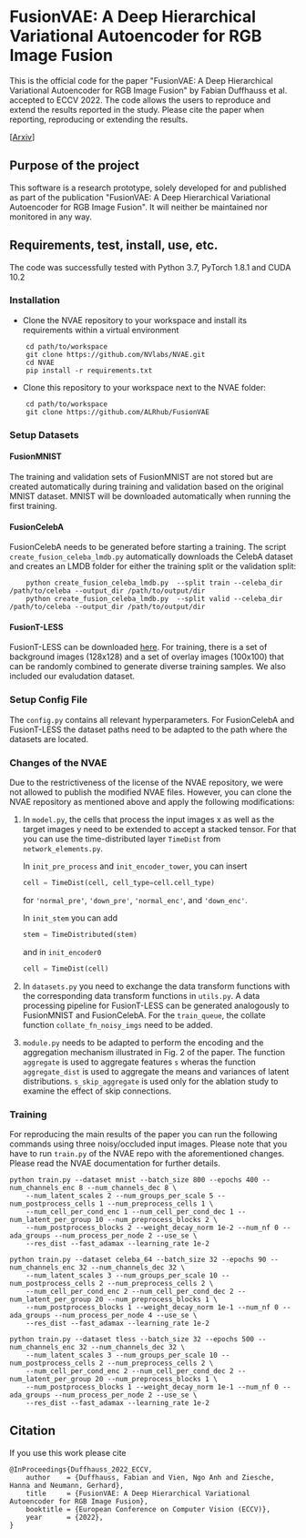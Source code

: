 # FusionVAE: A Deep Hierarchical Variational Autoencoder for RGB Image Fusion

This is the official code for the paper "FusionVAE: A Deep Hierarchical Variational Autoencoder for RGB Image Fusion" by Fabian Duffhauss et al. accepted to ECCV 2022. The code allows the users to reproduce and extend the results reported in the study. Please cite the paper when reporting, reproducing or extending the results.

[[Arxiv](https://arxiv.org/abs/2208.01172)]


## Purpose of the project

This software is a research prototype, solely developed for and published as part of the publication "FusionVAE: A Deep Hierarchical Variational Autoencoder for RGB Image Fusion". It will neither be maintained nor monitored in any way.


## Requirements, test, install, use, etc.

The code was successfully tested with Python 3.7, PyTorch 1.8.1 and CUDA 10.2


### Installation

- Clone the NVAE repository to your workspace and install its requirements within a virtual environment
```shell
    cd path/to/workspace
    git clone https://github.com/NVlabs/NVAE.git
    cd NVAE
    pip install -r requirements.txt
```
- Clone this repository to your workspace next to the NVAE folder:
```shell
    cd path/to/workspace
    git clone https://github.com/ALRhub/FusionVAE
```


### Setup Datasets

#### FusionMNIST

The training and validation sets of FusionMNIST are not stored but are created automatically during training and validation 
based on the original MNIST dataset. MNIST will be downloaded automatically when running the first training. 


#### FusionCelebA

FusionCelebA needs to be generated before starting a training. The script `create_fusion_celeba_lmdb.py` automatically 
downloads the CelebA dataset and creates an LMDB folder for either the training split or the validation split:

```shell
    python create_fusion_celeba_lmdb.py  --split train --celeba_dir /path/to/celeba --output_dir /path/to/output/dir
    python create_fusion_celeba_lmdb.py  --split valid --celeba_dir /path/to/celeba --output_dir /path/to/output/dir
```


#### FusionT-LESS

FusionT-LESS can be downloaded [here](datasets). For training, there is a set of background images (128x128) and a set of overlay images (100x100) that can be randomly combined to generate diverse training samples. We also included our evaludation dataset.


### Setup Config File

The `config.py` contains all relevant hyperparameters. For FusionCelebA and FusionT-LESS the dataset paths need to be 
adapted to the path where the datasets are located.


### Changes of the NVAE

Due to the restrictiveness of the license of the NVAE repository, we were not allowed to publish the modified NVAE files. However, you can clone the NVAE repository as mentioned above and apply the following modifications:

1. In `model.py`, the cells that process the input images x as well as the target images y need to be extended to accept
    a stacked tensor. For that you can use the time-distributed layer `TimeDist` from `network_elements.py`.
    
    In `init_pre_process` and `init_encoder_tower`, you can insert
    ```python
    cell = TimeDist(cell, cell_type=cell.cell_type)
    ```
    for `'normal_pre'`, `'down_pre'`, `'normal_enc'`, and `'down_enc'`.
    
    In `init_stem` you can add
    ```python
    stem = TimeDistributed(stem)
    ```
    and in `init_encoder0`
    ```python
    cell = TimeDist(cell)
    ```
   
2. In `datasets.py` you need to exchange the data transform functions with the corresponding data transform functions in `utils.py`. A data processing pipeline for FusionT-LESS can be generated analogously to FusionMNIST and FusionCelebA. For the `train_queue`, the collate function `collate_fn_noisy_imgs` need to be added.
    
3. `module.py` needs to be adapted to perform the encoding and the aggregation mechanism illustrated in Fig. 2 of the paper. The function `aggregate` is used to aggregate features `s` wheras the function `aggregate_dist` is used to aggregate the means and variances of latent distributions. `s_skip_aggregate` is used only for the ablation study to examine the effect of skip connections.


### Training

For reproducing the main results of the paper you can run the following commands using three noisy/occluded input images. Please note that you have to run `train.py` of the NVAE repo with the aforementioned changes. Please read the NVAE documentation for further details.

```shell script
python train.py --dataset mnist --batch_size 800 --epochs 400 --num_channels_enc 8 --num_channels_dec 8 \
    --num_latent_scales 2 --num_groups_per_scale 5 --num_postprocess_cells 1 --num_preprocess_cells 1 \
    --num_cell_per_cond_enc 1 --num_cell_per_cond_dec 1 --num_latent_per_group 10 --num_preprocess_blocks 2 \
    --num_postprocess_blocks 2 --weight_decay_norm 1e-2 --num_nf 0 --ada_groups --num_process_per_node 2 --use_se \
    --res_dist --fast_adamax --learning_rate 1e-2

python train.py --dataset celeba_64 --batch_size 32 --epochs 90 --num_channels_enc 32 --num_channels_dec 32 \
    --num_latent_scales 3 --num_groups_per_scale 10 --num_postprocess_cells 2 --num_preprocess_cells 2 \
    --num_cell_per_cond_enc 2 --num_cell_per_cond_dec 2 --num_latent_per_group 20 --num_preprocess_blocks 1 \
    --num_postprocess_blocks 1 --weight_decay_norm 1e-1 --num_nf 0 --ada_groups --num_process_per_node 4 --use_se \
    --res_dist --fast_adamax --learning_rate 1e-2
    
python train.py --dataset tless --batch_size 32 --epochs 500 --num_channels_enc 32 --num_channels_dec 32 \
    --num_latent_scales 3 --num_groups_per_scale 10 --num_postprocess_cells 2 --num_preprocess_cells 2 \
    --num_cell_per_cond_enc 2 --num_cell_per_cond_dec 2 --num_latent_per_group 20 --num_preprocess_blocks 1 \
    --num_postprocess_blocks 1 --weight_decay_norm 1e-1 --num_nf 0 --ada_groups --num_process_per_node 2 --use_se \
    --res_dist --fast_adamax --learning_rate 1e-2
```


## Citation
If you use this work please cite
```
@InProceedings{Duffhauss_2022_ECCV,
    author    = {Duffhauss, Fabian and Vien, Ngo Anh and Ziesche, Hanna and Neumann, Gerhard},
    title     = {FusionVAE: A Deep Hierarchical Variational Autoencoder for RGB Image Fusion},
    booktitle = {European Conference on Computer Vision (ECCV)},
    year      = {2022},
}
```




